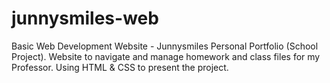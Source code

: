 # junnysmiles-web
Basic Web Development Website  - Junnysmiles Personal Portfolio (School Project). 
Website to navigate and manage homework and class files for my Professor. Using HTML & CSS to present the project.
